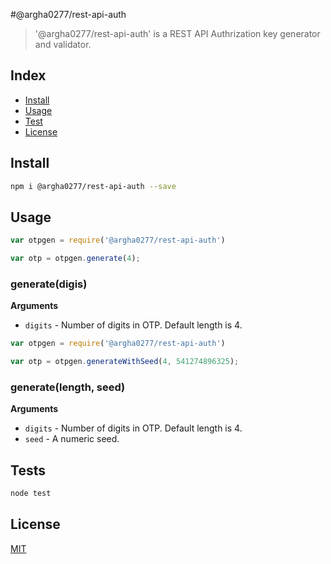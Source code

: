 #@argha0277/rest-api-auth

> '@argha0277/rest-api-auth' is a REST API Authrization key generator and validator.



## Index
* [Install](#install)
* [Usage](#usage)
* [Test](#test)
* [License](#license)

## Install

```bash
npm i @argha0277/rest-api-auth --save
```

## Usage

```js
var otpgen = require('@argha0277/rest-api-auth')
```

```js
var otp = otpgen.generate(4);

```
### generate(digis)

**Arguments**

* `digits` - Number of digits in OTP. Default length is 4.

```js
var otpgen = require('@argha0277/rest-api-auth')

var otp = otpgen.generateWithSeed(4, 541274896325);

```
### generate(length, seed)

**Arguments**

* `digits` - Number of digits in OTP. Default length is 4.
* `seed` - A numeric seed.

## Tests

```js
node test
```

## License
[MIT][license-url]

[license-image]: http://img.shields.io/badge/license-MIT-blue.svg?style=flat
[license-url]: LICENSE
[npm-version-img]: https://badge.fury.io/js/%40argha0277%2Frest-api-auth.svg
[npm-version-url]: https://badge.fury.io/js/%40argha0277%2Frest-api-auth.svg
